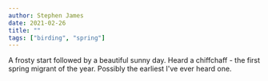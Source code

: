 ```yaml
---
author: Stephen James
date: 2021-02-26
title: ""
tags: ["birding", "spring"]
---
```

A frosty start followed by a beautiful sunny day. Heard a chiffchaff - the first spring migrant of the year. Possibly the earliest I've ever heard one. 
